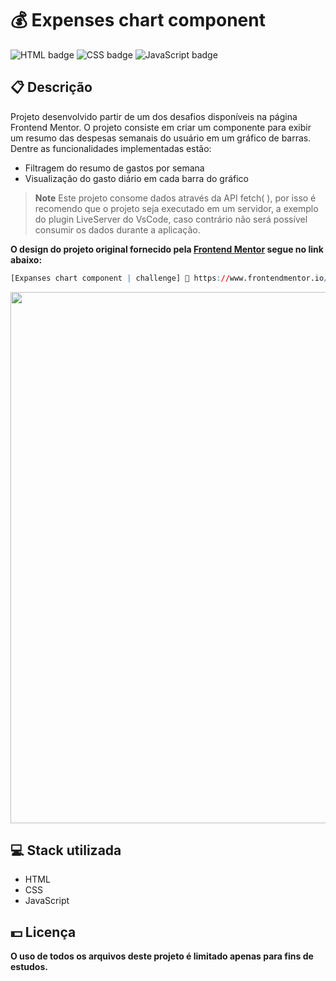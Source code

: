 # 💰 Expenses chart component

![HTML badge](https://img.shields.io/badge/html5-%23E34F26.svg?style=for-the-badge&logo=html5&logoColor=white)
![CSS badge](https://img.shields.io/badge/css3-%231572B6.svg?style=for-the-badge&logo=css3&logoColor=white)
![JavaScript badge](https://img.shields.io/badge/javascript-%23323330.svg?style=for-the-badge&logo=javascript&logoColor=%23F7DF1E)

## 📋 Descrição

Projeto desenvolvido partir de um dos desafios disponíveis na página Frontend Mentor.
O projeto consiste em criar um componente para exibir um resumo das despesas semanais do usuário em um gráfico de barras. Dentre as funcionalidades implementadas estão:

-   Filtragem do resumo de gastos por semana
-   Visualização do gasto diário em cada barra do gráfico

> **Note**
> Este projeto consome dados através da API fetch( ), por isso é recomendo que o projeto seja executado em um servidor, a exemplo do plugin LiveServer do VsCode, caso contrário não será possível consumir os dados durante a aplicação.

**O design do projeto original fornecido pela [Frontend Mentor](https://www.frontendmentor.io/) segue no link abaixo:**

```r
[Expanses chart component | challenge] 🔗 https://www.frontendmentor.io/challenges/expenses-chart-component-e7yJBUdjwt
```

<img width="850px" src="https://user-images.githubusercontent.com/105606295/197365889-73f1a956-7306-4108-89e9-577f7cc24ee6.png">

## 💻 Stack utilizada

-   HTML
-   CSS
-   JavaScript

## 💵 Licença

**O uso de todos os arquivos deste projeto é limitado apenas para fins de estudos.**
